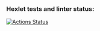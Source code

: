 ### Hexlet tests and linter status:
[![Actions Status](https://github.com/sweetsk8er/frontend-project-46/workflows/hexlet-check/badge.svg)](https://github.com/sweetsk8er/frontend-project-46/actions)